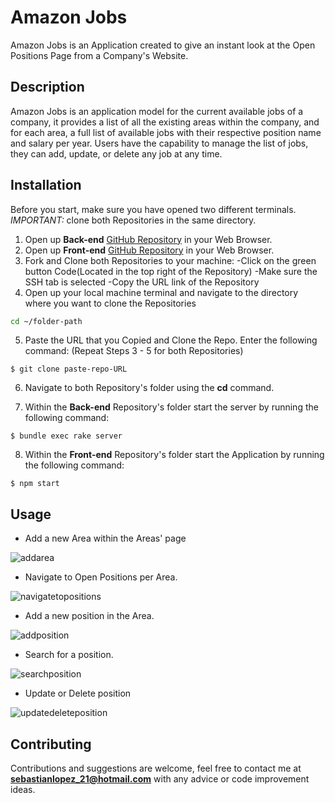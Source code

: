 # Amazon Jobs

Amazon Jobs is an Application created to give an instant look at the Open Positions Page from a Company's Website.

## Description 

Amazon Jobs is an application model for the current available jobs of a company, it provides a list of all the existing areas within the company, and for each area, a full list of available jobs with their respective position name and salary per year. Users have the capability to manage the list of jobs, they can add, update, or delete any job at any time.

## Installation

Before you start, make sure you have opened two different terminals. *IMPORTANT:* clone both Repositories in the same directory.
1. Open up **Back-end** [GitHub Repository](https://github.com/Jsebas0721/phase-3-final-project-backend) in your Web Browser.
2. Open up **Front-end** [GitHub Repository](https://github.com/Jsebas0721/phase-3-final-project-frontend) in your Web Browser.
3. Fork and Clone both Repositories to your machine:
    -Click on the green button Code(Located in the top right of the Repository)
    -Make sure the SSH tab is selected
    -Copy the URL link of the Repository
4. Open up your local machine terminal and navigate to the directory where you want to clone the Repositories
```bash
cd ~/folder-path
```
5. Paste the URL that you Copied and Clone the Repo. Enter the following command: (Repeat Steps 3 - 5 for both Repositories)
```
$ git clone paste-repo-URL
```
6. Navigate to both Repository's folder using the **cd** command. 

7. Within the **Back-end** Repository's folder start the server by running the following command:
```
$ bundle exec rake server
``` 
8.  Within the **Front-end** Repository's folder start the Application by running the following command:
```
$ npm start
```

## Usage

- Add a new Area within the Areas' page 

![addarea](https://user-images.githubusercontent.com/108071188/229159174-232b257f-1775-477c-9e84-f2b67358d586.png)

- Navigate to Open Positions per Area.

![navigatetopositions](https://user-images.githubusercontent.com/108071188/229160111-fa5f5e52-ce7f-42cd-b948-9f26fe16b92f.png)

- Add a new position in the Area.

![addposition](https://user-images.githubusercontent.com/108071188/229160759-15ef8d39-6b2a-4e10-aa40-2179f825f80a.png)

- Search for a position. 

![searchposition](https://user-images.githubusercontent.com/108071188/229161504-57c326df-ed0f-4fd4-a6b4-6e7be95b9494.png)

- Update or Delete position

![updatedeleteposition](https://user-images.githubusercontent.com/108071188/229162080-f04259e3-805e-48b6-a405-5ca4f899de4a.png)


## Contributing

Contributions and suggestions are welcome, feel free to contact me at **sebastianlopez_21@hotmail.com** with any advice or code improvement ideas.